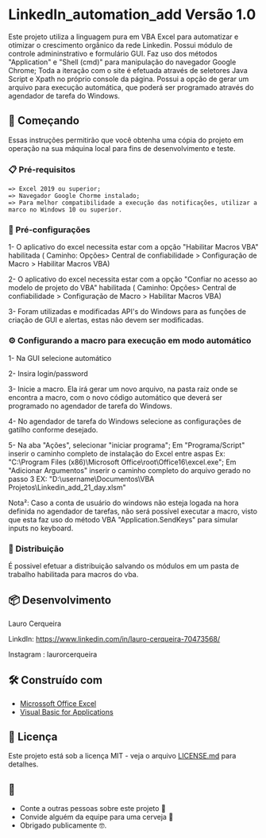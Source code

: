 # LinkedIn_automation_add Versão 1.0

Este projeto utiliza a linguagem pura em VBA Excel para automatizar e otimizar o crescimento orgânico da rede Linkedin. Possui módulo de controle admininstrativo e formulário GUI. Faz uso dos métodos "Application" e "Shell (cmd)" para manipulação do navegador Google Chrome; Toda a iteração com o site é efetuada através de seletores Java Script e Xpath no próprio console da página. Possui a opção de gerar um arquivo para execução automática, que poderá ser programado através do agendador de tarefa do Windows.

## 🚀 Começando

Essas instruções permitirão que você obtenha uma cópia do projeto em operação na sua máquina local para fins de desenvolvimento e teste.

### 📋 Pré-requisitos

```
=> Excel 2019 ou superior;
=> Navegador Google Chorme instalado;
=> Para melhor compatibilidade a execução das notificações, utilizar a marco no Windows 10 ou superior. 
```

### 🔧 Pré-configurações

1- O aplicativo do excel necessita estar com a opção "Habilitar Macros VBA" habilitada ( Caminho: Opções> Central de confiabilidade > Configuração de Macro > Habilitar Macros VBA)

2- O aplicativo do excel necessita estar com a opção "Confiar no acesso ao modelo de projeto do VBA" habilitada ( Caminho: Opções> Central de confiabilidade > Configuração de Macro > Habilitar Macros VBA)

3- Foram utilizadas e modificadas API's do Windows para as funções de criação de GUI e alertas, estas não devem ser modificadas.

### ⚙️ Configurando a macro para execução em modo automático

1- Na GUI selecione automático

2- Insira login/password

3- Inicie a macro. Ela irá gerar um novo arquivo, na pasta raiz onde se encontra a macro, com o novo código automático que deverá ser programado no agendador de tarefa do Windows. 

4- No agendador de tarefa do Windows selecione as configurações de gatilho conforme desejado.

5- Na aba "Ações", selecionar "iniciar programa"; Em "Programa/Script" inserir o caminho completo de instalação do Excel entre aspas Ex: "C:\Program Files (x86)\Microsoft Office\root\Office16\excel.exe"; Em "Adicionar Argumentos" inserir o caminho completo do arquivo gerado no passo 3 EX: "D:\username\Documentos\VBA Projetos\Linkedin_add_21_day.xlsm"

Nota²: Caso a conta de usuário do windows não esteja logada na hora definida no agendador de tarefas, não será possível executar a macro, visto que esta faz uso do método VBA "Application.SendKeys" para simular inputs no keyboard.

### 📨 Distribuição

É possivel efetuar a distribuição salvando os módulos em um pasta de trabalho habilitada para macros do vba. 

## 📦 Desenvolvimento

Lauro Cerqueira

LinkdIn: https://www.linkedin.com/in/lauro-cerqueira-70473568/

Instagram : laurorcerqueira

## 🛠️ Construído com

* [Microssoft Office Excel](https://docs.microsoft.com/pt-br/office/client-developer/excel/excel-home)
* [Visual Basic for Applications](https://docs.microsoft.com/pt-br/office/vba/api/overview/)

## 📄 Licença

Este projeto está sob a licença MIT - veja o arquivo [LICENSE.md](https://github.com/usuario/projeto/licenca) para detalhes.

## 🎁 

* Conte a outras pessoas sobre este projeto 📢
* Convide alguém da equipe para uma cerveja 🍺 
* Obrigado publicamente 🤓.
